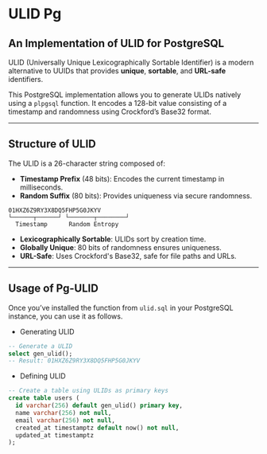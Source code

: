 # ULID Pg

## An Implementation of ULID for PostgreSQL

ULID (Universally Unique Lexicographically Sortable Identifier) is a modern alternative to UUIDs that provides **unique**, **sortable**, and **URL-safe** identifiers.

This PostgreSQL implementation allows you to generate ULIDs natively using a `plpgsql` function. It encodes a 128-bit value consisting of a timestamp and randomness using Crockford’s Base32 format.

---

## Structure of ULID

The ULID is a 26-character string composed of:

- **Timestamp Prefix** (48 bits): Encodes the current timestamp in milliseconds.
- **Random Suffix** (80 bits): Provides uniqueness via secure randomness.

```pseudo
01HXZ6Z9RY3X8DQ5FHP5G0JKYV
└──────┬──────┘ └───────┬────────┘
  Timestamp      Random Entropy
```

- **Lexicographically Sortable**: ULIDs sort by creation time.
- **Globally Unique**: 80 bits of randomness ensures uniqueness.
- **URL-Safe**: Uses Crockford's Base32, safe for file paths and URLs.

---

## Usage of Pg-ULID

Once you’ve installed the function from `ulid.sql` in your PostgreSQL instance, you can use it as follows.

- Generating ULID

```sql
-- Generate a ULID
select gen_ulid();
-- Result: 01HXZ6Z9RY3X8DQ5FHP5G0JKYV
```

- Defining ULID

```sql
-- Create a table using ULIDs as primary keys
create table users (
  id varchar(256) default gen_ulid() primary key,
  name varchar(256) not null,
  email varchar(256) not null,
  created_at timestamptz default now() not null,
  updated_at timestamptz
);
```
